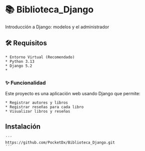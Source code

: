 # 📚 Biblioteca_Django
 Introducción a Django: modelos y el administrador

## 🛠 Requisitos

    * Entorno Virtual (Recomendado)
    * Python 3.13
    * Django 5.2
    * 

### ✨ Funcionalidad

Este proyecto es una aplicación web usando Django que permite:
    
    * Registrar autores y libros
    * Registrar reseñas para cada libro
    * Visualizar libros y reseñas

## Instalación
    ´´´ 
    https://github.com/PocketDx/Biblioteca_Django.git
    ´´´
